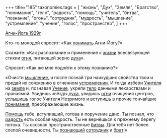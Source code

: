 +++
title="185"
taxonomies.tags = [
 "жизнь",
 "Дух",
 "Земля",
 "Братство",
 "понимание",
 "тело",
 "радость",
 "помощь",
 "учитель",
 "битва",
 "познание",
 "огонь",
 "сотрудник",
 "мудрость",
 "мышление",
 "устремление",
 "учение",
 "голос",
 "пространство",
]
+++

[Агни-Йога 1929г](/agni/1929)

Кто-то молодой спросит: «Как [понимать](/tags/понимание) Агни-Йогу?»   

Скажите: «Как распознание и применение к [жизни](/tags/жизнь) всесвязующей стихии [огня](/tags/огонь), питающей зерно [духа](/tags/Дух)».   

Спросит: «Как же мне подойти к этому познанию?»   

«Очисти [мышление](/tags/мышление), и после познай три наихудших свойства твои и предай их сожжению в огненном [устремлении](/tags/устремление). И тогда избери [Учителя](/tags/учитель) на [земле](/tags/Земля) и, познавая [Учение](/tags/[учение](/tags/учение)), укрепи [тело](/tags/тело) данными лекарствами и пранаямой. Увидишь звёзды [духа](/tags/Дух), увидишь [огни](/tags/огонь) очищения центров, услышишь [голос](/tags/голос) [Учителя](/tags/учитель) Незримого и вступишь в прочие тончайшие [понимания](/tags/понимание), преображающие жизнь.   

[Помощь](/tags/помощь) тебе, вступивший, готова и поручение дано. Ты познал, что [радость](/tags/радость) есть особая мудрость. Ты не вернёшься к прежнему берегу потока. Ты осознал пространственные [битвы](/tags/битва). Для тебя нет более слепой очевидности. Ты [познающий](/tags/познание) [сотрудник](/tags/сотрудник) и [брат](/tags/Братство)!»